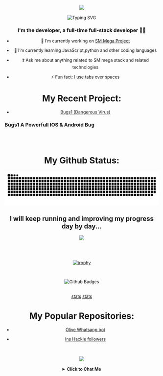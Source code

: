 <p align="center">
   <a href="https://github.com/the_developer03">
    <img src="https://github.com/thedeveloper03/thedeveloper03/assets/123274423/6129338e-a3da-475e-94cf-b2c31ae8f14f"width="800"> </a>
    </p>


<div align="center">
    <img
        src="https://readme-typing-svg.herokuapp.com?font=GlossAndBloom&size=30&duration=4997&color=993300&background=FF673200&center=true&vCenter=true&lines=Hey+Bro+Itz+the+developer+;Thanks+for+Visiting+;Follow+my+github"
            alt="Typing SVG"
        />
    </a>
</p>

   ### <div align="center">I'm the developer, a full-time full-stack developer 👨‍💻</div>  
  

- 🔭 I’m currently working on [SM Mega Project](https://github.com/thedeveloper03?tab=repositories)  
  

- 🌱 I’m currently learning JavaScript,python and other coding languages 
  
- ❓ Ask me about anything related to SM mega stack and related technologies  
  
- ⚡ Fun fact: I use tabs over spaces  
  
# My Recent Project:
- [Bugs1 (Dangerous Virus)](https://github.com/thedeveloper03/bugs)
<p align="left">
   <h3 align="left"> Bugs1 A Powerfull IOS & Android Bug 
</h3>
<br><br>

# My Github Status:

<p align="center">
<img src="https://github.com/Platane/snk/raw/output/github-contribution-grid-snake.svg" alt="nz" width="700"/>
</p>


<h2 align="center"> I will keep running and improving my progress day by day...
</h2>

<p align="center">
   <a href="https://github.com/the_developer03">
    <img src="https://raw.githubusercontent.com/SP-XD/SP-XD/main/images/dino_rounded.gif" width="800"> </a>
    </p>
<br>
<br>


[![trophy](https://github-profile-trophy.vercel.app/?username=thedeveloper03)](https://github.com/thedeveloper03)

<br>

![Github Badges](https://github-readme-stats.vercel.app/api?username=thedeveloper03&show_icons=true&theme=radical)
<br>
<br>

[stats](https://github-readme-stats.vercel.app/api?username=thedeveloper03)
[stats](https://github-readme-stats.vercel.app/api?username=thedeveloper03&show_icons=true&theme=radical)

# My Popular Repositories:

-   [Olive Whatsapp bot](https://github.com/thedeveloper03/Olivewabot)

-   [Ins Hackle followers](https://github.com/thedeveloper03/inshackle-bot)


<br>
<br>


<div align="center">
    <img
        src="https://readme-typing-svg.herokuapp.com?font=GlossAndBloom&size=30&duration=4997&color=993300&background=FF673200&center=true&vCenter=true&lines=Thanks+for+your+visit;+Chat+me+below👇;+Bye+Have+a+good+Day"

<!-- Contact the developer-->
<b><details><summary>Click to Chat Me</summary></b>

## ```Connect With THE DEVELOPER```

## Follow me on
<a href="http://t.me/olivia_allbots_support_bot"><img alt="Telegram bot" src="https://img.shields.io/badge/Telegram-the_developer-blue"/></a>
 <a href="https://instagram.com/the_developer.01"><img alt="Instagram" src="https://img.shields.io/badge/Instagram-The_developer.01-ff69b4"/></a>
<a href="https://www.youtube.com/@smtechmods"><img src="https://img.shields.io/badge/Subscribe The developer-ff0000?style=for-the-badge&logo=youtube&logoColor=ff000000&link=https://www.youtube.com/c/BOTINDO" /><br>
</p>
<a href="https://wa.me/709824720?text=Hi%20I%20Am%20From%20GitHub%20☺️">
    <img src="https://img.shields.io/badge/WhatsApp-25D366?style=for-the-badge&logo=whatsapp&logoColor=white" />
  </a>&nbsp;&nbsp;

#### If you have any queries or suggestions then you can contact me i will be happy to respond. 
<br>
